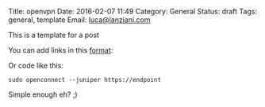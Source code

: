 Title: openvpn
Date: 2016-02-07 11:49
Category: General
Status: draft
Tags: general, template
Email: luca@lanziani.com


This is a template for a post

You can add links in this [format][1]:

Or code like this:

```
sudo openconnect --juniper https://endpoint
```

Simple enough eh? ;)

[1]: https://daringfireball.net/projects/markdown/syntax#link
